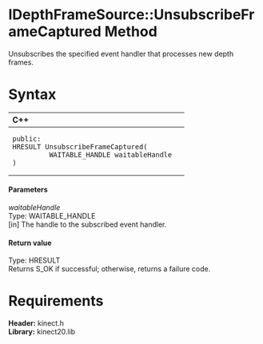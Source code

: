 IDepthFrameSource::UnsubscribeFrameCaptured Method  
==================================================  

Unsubscribes the specified event handler that processes new depth frames. <span id="syntaxSection"></span>

Syntax  
======  

<table>
<colgroup>
<col width="100%" />
</colgroup>
<thead>
<tr class="header">
<th align="left">C++</th>
</tr>
</thead>
<tbody>
<tr class="odd">
<td align="left"><pre><code>public:  
HRESULT UnsubscribeFrameCaptured(  
         WAITABLE_HANDLE waitableHandle  
)</code></pre></td>
</tr>
</tbody>
</table>

<span id="ID4EG"></span>
#### Parameters  

*waitableHandle*    
Type: WAITABLE\_HANDLE  
[in] The handle to the subscribed event handler.  

<span id="ID4EP"></span>
#### Return value  

Type: HRESULT  
Returns S\_OK if successful; otherwise, returns a failure code.  

<span id="requirements"></span>

Requirements  
============  

**Header:** kinect.h  
**Library:** kinect20.lib  



<!--Please do not edit the data in the comment block below.-->
<!--
TOCTitle : UnsubscribeFrameCaptured Method
RLTitle : IDepthFrameSource::UnsubscribeFrameCaptured Method
KeywordK : UnsubscribeFrameCaptured method
KeywordK : IDepthFrameSource::UnsubscribeFrameCaptured method
KeywordF : IDepthFrameSource::UnsubscribeFrameCaptured
KeywordF : UnsubscribeFrameCaptured
KeywordF : Microsoft.Kinect.kinect.IDepthFrameSource.UnsubscribeFrameCaptured(WAITABLE_HANDLE)
KeywordA : M:Microsoft.Kinect.kinect.IDepthFrameSource.UnsubscribeFrameCaptured(WAITABLE_HANDLE)
AssetID : M:Microsoft.Kinect.kinect.IDepthFrameSource.UnsubscribeFrameCaptured(WAITABLE_HANDLE)
Locale : en-us
CommunityContent : 1
APIType : Managed
APILocation : 
APIName : Microsoft.Kinect.kinect.IDepthFrameSource::UnsubscribeFrameCaptured
TargetOS : Windows
TopicType : kbSyntax
DevLang : C++
DocSet : K4Wv2
ProjType : K4Wv2Proj
Technology : Kinect for Windows
Product : Kinect for Windows SDK v2
productversion : 20
-->
